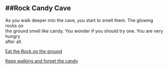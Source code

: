 ##Rock Candy Cave
---
As you walk deeper into the cave, you start to smell them. The glowing rocks on  
the ground smell like candy. You wonder if you should try one. You are very hungry   
after all. 

[Eat the Rock on the ground](endings/diabeetus.md)   

[Keep walking and forget the candy](cave_end.md)